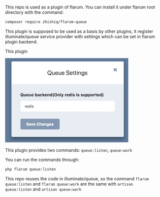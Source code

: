 This repo is used as a plugin of flarum. You can install it under flarum root directory with the command: 
```bash
composer require zhishiq/flarum-queue
```

This plugin is supposed to be used as a basis by other plugins, it register illuminate/queue service provider with settings which can be set in flarum plugin backend.

This plugin

![Screenshot](screenshot.jpg?raw=true "Title")

This plugin provides two commands: `queue:listen`, `queue:work`

You can run the commands through:
```bash
php flarum queue:listen
```

This repo reuses the code in illuminate/queue, so the command `flarum queue:listen` and `flarum queue:work` are the same with `artisan queue:listen` and `artisan queue:work` 
